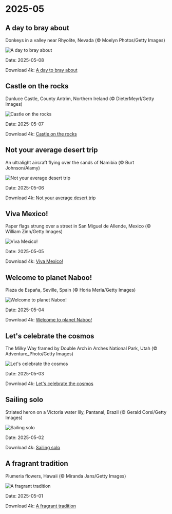 # 2025-05

## A day to bray about

Donkeys in a valley near Rhyolite, Nevada (© Moelyn Photos/Getty Images)

![A day to bray about](https://bing.com/th?id=OHR.RhyoliteDonkeys_EN-US6439068828_UHD.jpg&rf=LaDigue_UHD.jpg&pid=hp&w=1024&h=576&rs=1&c=4)

Date: 2025-05-08

Download 4k: [A day to bray about](https://bing.com/th?id=OHR.RhyoliteDonkeys_EN-US6439068828_UHD.jpg&rf=LaDigue_UHD.jpg&pid=hp&w=3840&h=2160&rs=1&c=4)

## Castle on the rocks

Dunluce Castle, County Antrim, Northern Ireland (© DieterMeyrl/Getty Images)

![Castle on the rocks](https://bing.com/th?id=OHR.DunluceIreland_EN-US6236791025_UHD.jpg&rf=LaDigue_UHD.jpg&pid=hp&w=1024&h=576&rs=1&c=4)

Date: 2025-05-07

Download 4k: [Castle on the rocks](https://bing.com/th?id=OHR.DunluceIreland_EN-US6236791025_UHD.jpg&rf=LaDigue_UHD.jpg&pid=hp&w=3840&h=2160&rs=1&c=4)

## Not your average desert trip

An ultralight aircraft flying over the sands of Namibia (© Burt Johnson/Alamy)

![Not your average desert trip](https://bing.com/th?id=OHR.FlyoverNamibia_EN-US6033011196_UHD.jpg&rf=LaDigue_UHD.jpg&pid=hp&w=1024&h=576&rs=1&c=4)

Date: 2025-05-06

Download 4k: [Not your average desert trip](https://bing.com/th?id=OHR.FlyoverNamibia_EN-US6033011196_UHD.jpg&rf=LaDigue_UHD.jpg&pid=hp&w=3840&h=2160&rs=1&c=4)

## Viva Mexico!

Paper flags strung over a street in San Miguel de Allende, Mexico (© William Zinn/Getty Images)

![Viva Mexico!](https://bing.com/th?id=OHR.CincoFlags_EN-US5873749093_UHD.jpg&rf=LaDigue_UHD.jpg&pid=hp&w=1024&h=576&rs=1&c=4)

Date: 2025-05-05

Download 4k: [Viva Mexico!](https://bing.com/th?id=OHR.CincoFlags_EN-US5873749093_UHD.jpg&rf=LaDigue_UHD.jpg&pid=hp&w=3840&h=2160&rs=1&c=4)

## Welcome to planet Naboo!

Plaza de España, Seville, Spain (© Horia Merla/Getty Images)

![Welcome to planet Naboo!](https://bing.com/th?id=OHR.SevilleNaboo_EN-US5814352031_UHD.jpg&rf=LaDigue_UHD.jpg&pid=hp&w=1024&h=576&rs=1&c=4)

Date: 2025-05-04

Download 4k: [Welcome to planet Naboo!](https://bing.com/th?id=OHR.SevilleNaboo_EN-US5814352031_UHD.jpg&rf=LaDigue_UHD.jpg&pid=hp&w=3840&h=2160&rs=1&c=4)

## Let's celebrate the cosmos

The Milky Way framed by Double Arch in Arches National Park, Utah (© Adventure_Photo/Getty Images)

![Let's celebrate the cosmos](https://bing.com/th?id=OHR.ArchesGalaxy_EN-US5690613383_UHD.jpg&rf=LaDigue_UHD.jpg&pid=hp&w=1024&h=576&rs=1&c=4)

Date: 2025-05-03

Download 4k: [Let's celebrate the cosmos](https://bing.com/th?id=OHR.ArchesGalaxy_EN-US5690613383_UHD.jpg&rf=LaDigue_UHD.jpg&pid=hp&w=3840&h=2160&rs=1&c=4)

## Sailing solo

Striated heron on a Victoria water lily, Pantanal, Brazil (© Gerald Corsi/Getty Images)

![Sailing solo](https://bing.com/th?id=OHR.BrazilHeron_EN-US5602369723_UHD.jpg&rf=LaDigue_UHD.jpg&pid=hp&w=1024&h=576&rs=1&c=4)

Date: 2025-05-02

Download 4k: [Sailing solo](https://bing.com/th?id=OHR.BrazilHeron_EN-US5602369723_UHD.jpg&rf=LaDigue_UHD.jpg&pid=hp&w=3840&h=2160&rs=1&c=4)

## A fragrant tradition

Plumeria flowers, Hawaii (© Miranda Jans/Getty Images)

![A fragrant tradition](https://bing.com/th?id=OHR.PinkPlumeria_EN-US3595771407_UHD.jpg&rf=LaDigue_UHD.jpg&pid=hp&w=1024&h=576&rs=1&c=4)

Date: 2025-05-01

Download 4k: [A fragrant tradition](https://bing.com/th?id=OHR.PinkPlumeria_EN-US3595771407_UHD.jpg&rf=LaDigue_UHD.jpg&pid=hp&w=3840&h=2160&rs=1&c=4)

